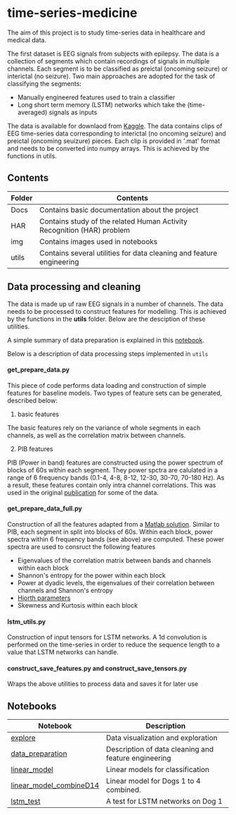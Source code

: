 # time-series-medicine

The aim of this project is to study time-series data in healthcare and medical data. 

The first dataset is EEG signals from subjects with epilepsy. The data is a collection of segments which contain recordings of signals in multiple channels. Each segment is to be classified as
preictal (oncoming seizure) or interictal (no seizure). Two main approaches are adopted for the task of classifying the 
segments:

* Manually engineered features used to train a classifier
* Long short term memory (LSTM) networks which take the (time-averaged) signals as inputs  

The data is available for downlaod from [Kaggle](https://www.kaggle.com/c/seizure-prediction/data). The data contains
clips of EEG time-series data corresponding to interictal (no oncoming seizure) and preictal (oncoming seuizure) pieces. 
Each clip is provided in '.mat' format and needs to be converted into numpy arrays. This is achieved by the functions in 
utils.

## Contents

Folder | Contents
------ | --------
Docs   | Contains basic documentation about the project                          
HAR    | Contains study of the related Human Activity Recognition (HAR) problem  
img    | Contains images used in notebooks                                       
utils  | Contains several utilities for data cleaning and feature engineering    

## Data processing and cleaning 

The data is made up uf raw EEG signals in a number of channels. The data needs to 
be processed to construct features for modelling. This is achieved by the functions in the **utils** folder. 
Below are the desciption of these utilities. 

A simple summary of data preparation is explained in this [notebook](https://github.com/bhimmetoglu/seizure-forecast/blob/master/data_preparation.ipynb).

Below is a description of data processing steps implemented in `utils`  

#### **get_prepare_data.py**

This piece of code performs data loading and construction of simple features for baseline models. Two types of feature
sets can be generated, described below:

1. basic features

The basic features rely on the variance of whole segments in each channels, as well as the correlation matrix between channels.

2. PIB features

PIB (Power in band) features are constructed using the power spectrum of blocks of 60s within each segment. They power spctra 
are calulated in a range of 6 frequency bands (0.1-4, 4-8, 8-12, 12-30, 30-70, 70-180 Hz). As a result, these features
contain only intra channel correlations. This was used in the original [publication](https://doi.org/10.1371/journal.pone.0081920) for some of the data.  

#### **get_prepare_data_full.py**

Construction of all the features adapted from a [Matlab solution](https://github.com/drewabbot/kaggle-seizure-prediction). Similar to PIB, 
each segment in split into blocks of 60s. Within each block, power spectra within 6 frequency bands (see above) are computed. These power
spectra are used to consruct the following features

* Eigenvalues of the correlation matrix between bands and channels within each block
* Shannon's entropy for the power within each block
* Power at dyadic levels, the eigenvalues of their correlation between channels and Shannon's entropy
* [Hjorth parameters](https://en.wikipedia.org/wiki/Hjorth_parameters)
* Skewness and Kurtosis within each block

#### **lstm_utils.py**

Construction of input tensors for LSTM networks. A 1d convolution is performed on the time-series in order to reduce the sequence length
to a value that LSTM networks can handle. 

#### **construct_save_features.py** and **construct_save_tensors.py**

Wraps the above utilities to process data and saves it for later use

## Notebooks

Notebook | Description
------ | --------
[explore](https://github.com/bhimmetoglu/seizure-forecast/blob/master/explore.ipynb) | Data visualization and exploration         
[data_preparation](https://github.com/bhimmetoglu/seizure-forecast/blob/master/data_preparation.ipynb) | Description of data cleaning and feature engineering
[linear_model](https://github.com/bhimmetoglu/seizure-forecast/blob/master/linear_model.ipynb) | Linear models for classification
[linear_model_combineD14](https://github.com/bhimmetoglu/seizure-forecast/blob/master/linear_model_combineD14.ipynb)  | Linear model for Dogs 1 to 4 combined.
[lstm_test](https://github.com/bhimmetoglu/seizure-forecast/blob/master/lstm_test.ipynb) | A test for LSTM networks on Dog 1



